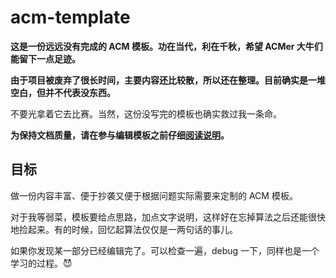 # acm-template

**这是一份远远没有完成的 ACM 模板。功在当代，利在千秋，希望 ACMer 大牛们能留下一点足迹。**

**由于项目被废弃了很长时间，主要内容还比较散，所以还在整理。目前确实是一堆空白，但并不代表没东西。**

不要光拿着它去比赛。当然，这份没写完的模板也确实救过我一条命。

**为保持文档质量，请在参与编辑模板之前仔细[阅读说明](https://github.com/vjudge1/acm-template/wiki)。**

## 目标

做一份内容丰富、便于抄袭又便于根据问题实际需要来定制的 ACM 模板。

对于我等弱菜，模板要给点思路，加点文字说明，这样好在忘掉算法之后还能很快地捡起来。有的时候，回忆起算法仅仅是一两句话的事儿。

如果你发现某一部分已经编辑完了。可以检查一遍，debug 一下，同样也是一个学习的过程。😈
